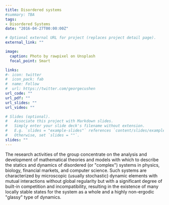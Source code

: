 ```yaml
---
title: Disordered systems
#summary: TBA
tags:
- Disordered Systems
date: "2016-04-27T00:00:00Z"

# Optional external URL for project (replaces project detail page).
external_link: ""

image:
  caption: Photo by rawpixel on Unsplash
  focal_point: Smart

links:
#- icon: twitter
#  icon_pack: fab
#  name: Follow
#  url: https://twitter.com/georgecushen
url_code: ""
url_pdf: ""
url_slides: ""
url_video: ""

# Slides (optional).
#   Associate this project with Markdown slides.
#   Simply enter your slide deck's filename without extension.
#   E.g. `slides = "example-slides"` references `content/slides/example-slides.md`.
#   Otherwise, set `slides = ""`.
slides: ""
---
```

The research activities of the group concentrate on the analysis and development of mathematical theories and models with which to describe the statics and dynamics of disordered (or "complex") systems in physics, biology, financial markets, and computer science. Such systems are characterized by microscopic (usually stochastic) dynamic elements with mutual interactions without global regularity but with a significant degree of built-in competition and incompatibility, resulting in the existence of many locally stable states for the system as a whole and a highly non-ergodic "glassy" type of dynamics.
